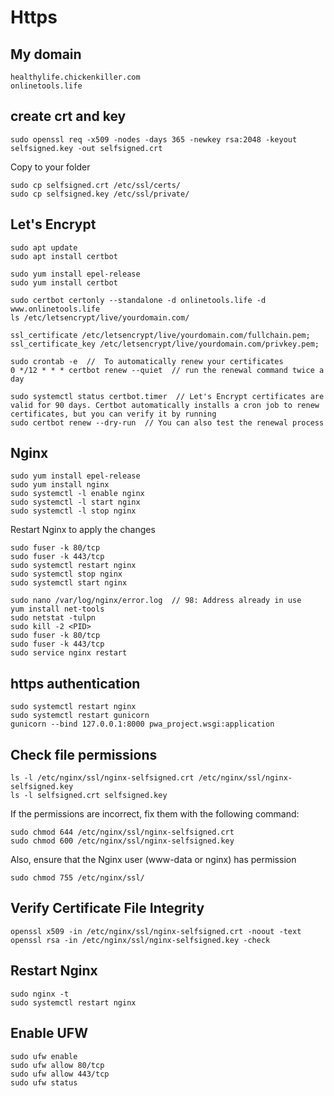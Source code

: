# Https
## My domain
```
healthylife.chickenkiller.com
onlinetools.life
```
## create crt and key
```
sudo openssl req -x509 -nodes -days 365 -newkey rsa:2048 -keyout selfsigned.key -out selfsigned.crt
```
Copy to your folder
```
sudo cp selfsigned.crt /etc/ssl/certs/
sudo cp selfsigned.key /etc/ssl/private/
```

## Let's Encrypt
```
sudo apt update
sudo apt install certbot
```
```
sudo yum install epel-release
sudo yum install certbot
```
```
sudo certbot certonly --standalone -d onlinetools.life -d www.onlinetools.life
ls /etc/letsencrypt/live/yourdomain.com/
```
```
ssl_certificate /etc/letsencrypt/live/yourdomain.com/fullchain.pem;
ssl_certificate_key /etc/letsencrypt/live/yourdomain.com/privkey.pem;
```
```
sudo crontab -e  //  To automatically renew your certificates
0 */12 * * * certbot renew --quiet  // run the renewal command twice a day
```
```
sudo systemctl status certbot.timer  // Let's Encrypt certificates are valid for 90 days. Certbot automatically installs a cron job to renew certificates, but you can verify it by running
sudo certbot renew --dry-run  // You can also test the renewal process
```
## Nginx
```
sudo yum install epel-release
sudo yum install nginx
sudo systemctl -l enable nginx
sudo systemctl -l start nginx
sudo systemctl -l stop nginx
```
Restart Nginx to apply the changes
```
sudo fuser -k 80/tcp
sudo fuser -k 443/tcp
sudo systemctl restart nginx
sudo systemctl stop nginx
sudo systemctl start nginx
```
```
sudo nano /var/log/nginx/error.log  // 98: Address already in use
yum install net-tools
sudo netstat -tulpn
sudo kill -2 <PID>
sudo fuser -k 80/tcp
sudo fuser -k 443/tcp
sudo service nginx restart
```
## https authentication
```
sudo systemctl restart nginx
sudo systemctl restart gunicorn
gunicorn --bind 127.0.0.1:8000 pwa_project.wsgi:application
```
## Check file permissions
```
ls -l /etc/nginx/ssl/nginx-selfsigned.crt /etc/nginx/ssl/nginx-selfsigned.key
ls -l selfsigned.crt selfsigned.key
```
If the permissions are incorrect, fix them with the following command:
```
sudo chmod 644 /etc/nginx/ssl/nginx-selfsigned.crt
sudo chmod 600 /etc/nginx/ssl/nginx-selfsigned.key
```
Also, ensure that the Nginx user (www-data or nginx) has permission
```
sudo chmod 755 /etc/nginx/ssl/
```
## Verify Certificate File Integrity
```
openssl x509 -in /etc/nginx/ssl/nginx-selfsigned.crt -noout -text
openssl rsa -in /etc/nginx/ssl/nginx-selfsigned.key -check
```
## Restart Nginx
```
sudo nginx -t
sudo systemctl restart nginx
```
## Enable UFW
```
sudo ufw enable
sudo ufw allow 80/tcp
sudo ufw allow 443/tcp
sudo ufw status
```
